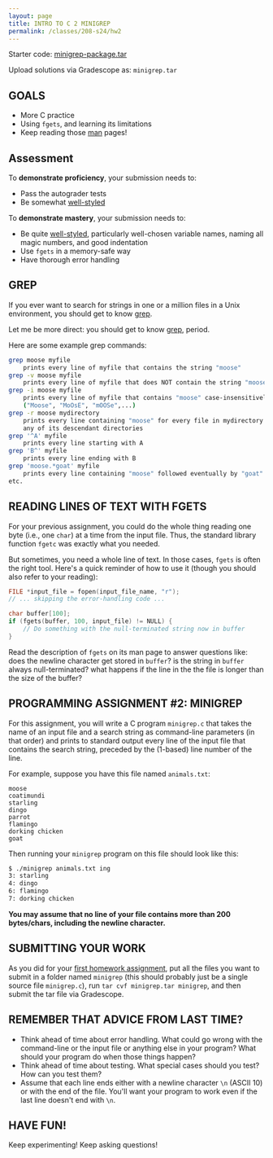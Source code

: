 ```yaml
---
layout: page
title: INTRO TO C 2 MINIGREP
permalink: /classes/208-s24/hw2
---
```


Starter code: [minigrep-package.tar](minigrep-package.tar)

Upload solutions via Gradescope as: `minigrep.tar`

## GOALS
* More C practice
* Using `fgets`, and learning its limitations
* Keep reading those [man](https://en.wikipedia.org/wiki/Man_page) pages!

## Assessment
To **demonstrate proficiency**, your submission needs to:
* Pass the autograder tests
* Be somewhat [well-styled](https://cs.carleton.edu/faculty/jondich/courses/cs208_w24/documents/style-guide.html)

To **demonstrate mastery**, your submission needs to:
* Be quite [well-styled](https://cs.carleton.edu/faculty/jondich/courses/cs208_w24/documents/style-guide.html), particularly well-chosen variable names, naming all magic numbers, and good indentation
* Use `fgets` in a memory-safe way
* Have thorough error handling

## GREP
If you ever want to search for strings in one or a million files in a Unix environment, you should get to know [grep](https://en.wikipedia.org/wiki/Grep).

Let me be more direct: you should get to know [grep](https://en.wikipedia.org/wiki/Grep), period.

Here are some example grep commands:

```bash
grep moose myfile
    prints every line of myfile that contains the string "moose"
grep -v moose myfile
    prints every line of myfile that does NOT contain the string "moose"
grep -i moose myfile
    prints every line of myfile that contains "moose" case-insensitively
    ("Moose", "MoOsE", "mOOSe",...)
grep -r moose mydirectory
    prints every line containing "moose" for every file in mydirectory or
    any of its descendant directories
grep '^A' myfile
    prints every line starting with A
grep 'B^' myfile
    prints every line ending with B
grep 'moose.*goat' myfile
    prints every line containing "moose" followed eventually by "goat"
etc.
```

## READING LINES OF TEXT WITH FGETS
For your previous assignment, you could do the whole thing reading one byte (i.e., one `char`) at a time from the input file. Thus, the standard library function `fgetc` was exactly what you needed.

But sometimes, you need a whole line of text. In those cases, `fgets` is often the right tool. Here's a quick reminder of how to use it (though you should also refer to your reading):

```c
FILE *input_file = fopen(input_file_name, "r");
// ... skipping the error-handling code ...

char buffer[100];
if (fgets(buffer, 100, input_file) != NULL) {
    // Do something with the null-terminated string now in buffer
}
```

Read the description of `fgets` on its man page to answer questions like: does the newline character get stored in `buffer`? is the string in `buffer` always null-terminated? what happens if the line in the the file is longer than the size of the buffer?

## PROGRAMMING ASSIGNMENT #2: MINIGREP
For this assignment, you will write a C program `minigrep.c` that takes the name of an input file and a search string as command-line parameters (in that order) and prints to standard output every line of the input file that contains the search string, preceded by the (1-based) line number of the line.

For example, suppose you have this file named `animals.txt`:

```
moose
coatimundi
starling
dingo
parrot
flamingo
dorking chicken
goat
```

Then running your `minigrep` program on this file should look like this:

```bash
$ ./minigrep animals.txt ing
3: starling
4: dingo
6: flamingo
7: dorking chicken
```

**You may assume that no line of your file contains more than 200 bytes/chars, including the newline character.**

## SUBMITTING YOUR WORK
As you did for your [first homework assignment](hw1), put all the files you want to submit in a folder named `minigrep` (this should probably just be a single source file `minigrep.c`), run `tar cvf minigrep.tar minigrep`, and then submit the tar file via Gradescope.

## REMEMBER THAT ADVICE FROM LAST TIME?
* Think ahead of time about error handling. What could go wrong with the command-line or the input file or anything else in your program? What should your program do when those things happen?
* Think ahead of time about testing. What special cases should you test? How can you test them?
* Assume that each line ends either with a newline character `\n` (ASCII 10) or with the end of the file. You'll want your program to work even if the last line doesn't end with `\n`.

## HAVE FUN!
Keep experimenting! Keep asking questions!